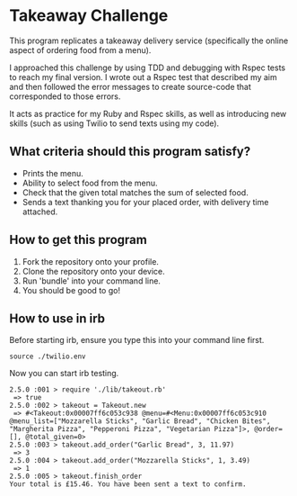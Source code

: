 # Takeaway Challenge #

  This program replicates a takeaway delivery service (specifically the online aspect of ordering food from a menu).

  I approached this challenge by using TDD and debugging with Rspec tests to reach my final version. I wrote out a Rspec test that described my aim and then followed the error messages to create source-code that corresponded to those errors.

  It acts as practice for my Ruby and Rspec skills, as well as introducing new skills (such as using Twilio to send texts using my code).

## What criteria should this program satisfy?
  - Prints the menu.
  - Ability to select food from the menu.
  - Check that the given total matches the sum of selected food.
  - Sends a text thanking you for your placed order, with delivery time attached.

## How to get this program

  1. Fork the repository onto your profile.
  2. Clone the repository onto your device.
  3. Run 'bundle' into your command line.
  4. You should be good to go!

## How to use in irb

  Before starting irb, ensure you type this into your command line first.
```
source ./twilio.env
```
  Now you can start irb testing.

```shell
2.5.0 :001 > require './lib/takeout.rb'
 => true
2.5.0 :002 > takeout = Takeout.new
 => #<Takeout:0x00007ff6c053c938 @menu=#<Menu:0x00007ff6c053c910 @menu_list=["Mozzarella Sticks", "Garlic Bread", "Chicken Bites", "Margherita Pizza", "Pepperoni Pizza", "Vegetarian Pizza"]>, @order=[], @total_given=0>
2.5.0 :003 > takeout.add_order("Garlic Bread", 3, 11.97)
 => 3
2.5.0 :004 > takeout.add_order("Mozzarella Sticks", 1, 3.49)
 => 1
2.5.0 :005 > takeout.finish_order
Your total is £15.46. You have been sent a text to confirm.
```
